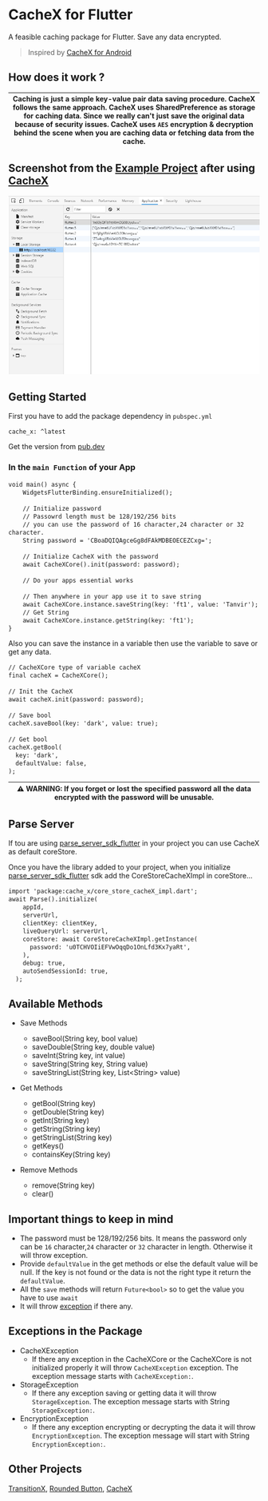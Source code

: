 # CacheX for Flutter

A feasible caching package for Flutter. Save any data encrypted.

> Inspired by [CacheX for Android](https://github.com/rommansabbir/CacheX)

## How does it work ?

| Caching is just a simple key-value pair data saving procedure. CacheX follows the same approach. CacheX uses SharedPreference as storage for caching data. Since we really can't just save the original data because of security issues. CacheX uses `AES` encryption & decryption behind the scene when you are caching data or fetching data from the cache.|
| --- |

## Screenshot from the [Example Project](https://pub.dev/packages/cache_x/example) after using [CacheX](https://pub.dev/packages/cache_x)

<img src="https://github.com/FTKhanFT/Cache_X/blob/main/lib/screenshot.png?raw=true"/>

## Getting Started

First you have to add the package dependency in `pubspec.yml`

    cache_x: ^latest
Get the version from [pub.dev](https://pub.dev/packages/cache_x)

### In the `main Function` of your App

    void main() async {
        WidgetsFlutterBinding.ensureInitialized();

        // Initialize password
        // Passowrd length must be 128/192/256 bits
        // you can use the password of 16 character,24 character or 32 character.
        String password = 'CBoaDQIQAgceGg8dFAkMDBEOECEZCxg=';

        // Initialize CacheX with the password
        await CacheXCore().init(password: password);

        // Do your apps essential works

        // Then anywhere in your app use it to save string
        await CacheXCore.instance.saveString(key: 'ft1', value: 'Tanvir');
        // Get String
        await CacheXCore.instance.getString(key: 'ft1');
    }

Also you can save the instance in a variable then use the variable to save or get any data.

    // CacheXCore type of variable cacheX
    final cacheX = CacheXCore();

    // Init the CacheX
    await cacheX.init(password: password);

    // Save bool
    cacheX.saveBool(key: 'dark', value: true);

    // Get bool
    cacheX.getBool(
      key: 'dark',
      defaultValue: false,
    );

| ⚠ WARNING: If you forget or lost the specified password all the data encrypted with the password will be unusable. |
| --- |

## Parse Server
If tou are using [parse_server_sdk_flutter](https://pub.dev/packages/parse_server_sdk_flutter) in your project you can use CacheX as default coreStore.

Once you have the library added to your project, when you initialize [parse_server_sdk_flutter](https://pub.dev/packages/parse_server_sdk_flutter) sdk add the CoreStoreCacheXImpl in coreStore...

    import 'package:cache_x/core_store_cacheX_impl.dart';
    await Parse().initialize(
        appId,
        serverUrl,
        clientKey: clientKey,
        liveQueryUrl: serverUrl,
        coreStore: await CoreStoreCacheXImpl.getInstance(
          password: 'u0TCHVOIiEFVwOqqDo1OnLfd3Kx7yaRt',
        ),
        debug: true,
        autoSendSessionId: true,
      );
## Available Methods

- Save Methods
  - saveBool(String key, bool value)
  - saveDouble(String key, double value)
  - saveInt(String key, int value)
  - saveString(String key, String value)
  - saveStringList(String key, List\<String> value)
  
- Get Methods
  - getBool(String key)
  - getDouble(String key)
  - getInt(String key)
  - getString(String key)
  - getStringList(String key)
  - getKeys()
  - containsKey(String key)
- Remove Methods
  - remove(String key)
  - clear()

## Important things to keep in mind

- The password must be 128/192/256 bits. It means the password only can be `16` character,`24` character or `32` character in length. Otherwise it will throw exception.
- Provide `defaultValue` in the get methods or else the default value will be null. If the key is not found or the data is not the right type it return the `defaultValue`.
- All the `save` methods will return `Future<bool>` so to get the value you have to use `await`
- It will throw [exception](#exceptions-in-the-package) if there any.

## Exceptions in the Package

- CacheXException
  - If there any exception in the CacheXCore or the CacheXCore is not initialized properly it will throw `CacheXException` exception. The exception message starts with `CacheXException:`.
- StorageException
  - If there any exception saving or getting data it will throw `StorageException`. The exception message starts with String `StorageException:`.
- EncryptionException
  - If there any exception encrypting or decrypting the data it will throw `EncryptionException`. The exception message will start with String `EncryptionException:`.

## Other Projects

[TransitionX](https://pub.dev/packages/transition_x), [Rounded Button](https://pub.dev/packages/rounded_button), [CacheX](https://pub.dev/packages/cache_x)
